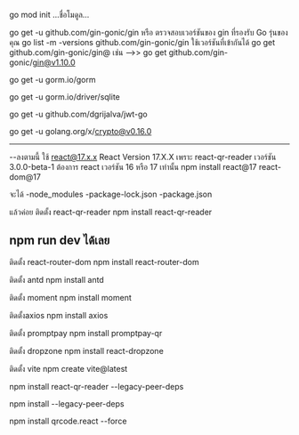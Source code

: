 go mod init ...ชื่อโมดูล...

go get -u github.com/gin-gonic/gin
หรือ
ตรวจสอบเวอร์ชันของ gin ที่รองรับ Go รุ่นของคุณ
go list -m -versions github.com/gin-gonic/gin
ใช้เวอร์ชันที่เข้ากันได้
go get github.com/gin-gonic/gin@<version>
เช่น -->>
go get github.com/gin-gonic/gin@v1.10.0

go get -u gorm.io/gorm

go get -u gorm.io/driver/sqlite

go get -u github.com/dgrijalva/jwt-go   

go get -u golang.org/x/crypto@v0.16.0


***************************************************************************************************************************
--ลงตามนี้ ใช้ react@17.x.x React Version 17.X.X เพราะ react-qr-reader เวอร์ชัน 3.0.0-beta-1 ต้องการ react เวอร์ชัน 16 หรือ 17 เท่านั้น
npm install react@17 react-dom@17

จะได้
-node_modules
-package-lock.json
-package.json

แล้วค่อย ติดตั้ง react-qr-reader
npm install react-qr-reader

npm run dev ได้เลย
----------------------------------------------------------------------------------------------------------------------

ติดตั้ง react-router-dom
npm install react-router-dom

ติดตั้ง antd
npm install antd


ติดตั้ง moment
npm install moment


ติดตั้งaxios
npm install axios

ติดตั้ง promptpay
npm install promptpay-qr


ติดตั้ง dropzone
npm install react-dropzone


ติดตั้ง vite
npm create vite@latest


npm install react-qr-reader --legacy-peer-deps



npm install --legacy-peer-deps

 npm install qrcode.react --force